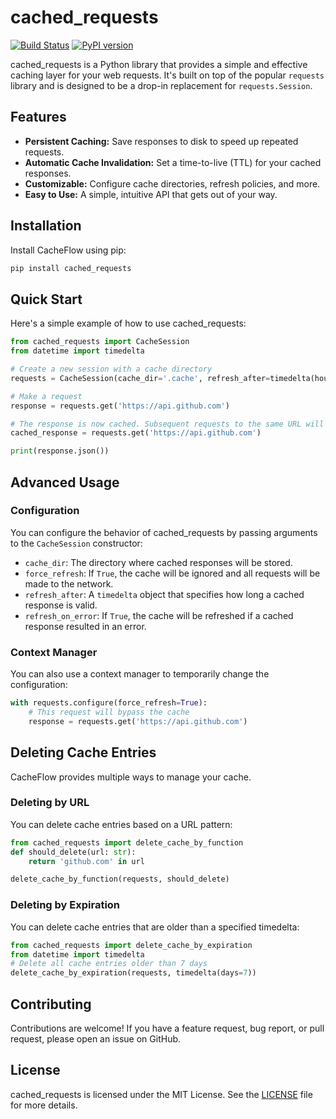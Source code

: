 # cached_requests

[![Build Status](https://img.shields.io/badge/build-passing-brightgreen)](https://github.com/thefcraft/cached_requests)
[![PyPI version](https://badge.fury.io/py/cached_requests.svg)](https://badge.fury.io/py/cached_requests)

cached_requests is a Python library that provides a simple and effective caching layer for your web requests. It's built on top of the popular `requests` library and is designed to be a drop-in replacement for `requests.Session`.

## Features

*   **Persistent Caching:** Save responses to disk to speed up repeated requests.
*   **Automatic Cache Invalidation:** Set a time-to-live (TTL) for your cached responses.
*   **Customizable:** Configure cache directories, refresh policies, and more.
*   **Easy to Use:** A simple, intuitive API that gets out of your way.

## Installation

Install CacheFlow using pip:

```bash
pip install cached_requests
```

## Quick Start

Here's a simple example of how to use cached_requests:

```python
from cached_requests import CacheSession
from datetime import timedelta

# Create a new session with a cache directory
requests = CacheSession(cache_dir='.cache', refresh_after=timedelta(hours=1)) # or use `from cached_requests import requests`

# Make a request
response = requests.get('https://api.github.com')

# The response is now cached. Subsequent requests to the same URL will be served from the cache.
cached_response = requests.get('https://api.github.com')

print(response.json())
```

## Advanced Usage

### Configuration

You can configure the behavior of cached_requests by passing arguments to the `CacheSession` constructor:

*   `cache_dir`: The directory where cached responses will be stored.
*   `force_refresh`: If `True`, the cache will be ignored and all requests will be made to the network.
*   `refresh_after`: A `timedelta` object that specifies how long a cached response is valid.
*   `refresh_on_error`: If `True`, the cache will be refreshed if a cached response resulted in an error.

### Context Manager

You can also use a context manager to temporarily change the configuration:

```python
with requests.configure(force_refresh=True):
    # This request will bypass the cache
    response = requests.get('https://api.github.com')
```

## Deleting Cache Entries

CacheFlow provides multiple ways to manage your cache.

### Deleting by URL

You can delete cache entries based on a URL pattern:

```python
from cached_requests import delete_cache_by_function
def should_delete(url: str):
    return 'github.com' in url

delete_cache_by_function(requests, should_delete)
```
### Deleting by Expiration

You can delete cache entries that are older than a specified timedelta:

```python
from cached_requests import delete_cache_by_expiration
from datetime import timedelta
# Delete all cache entries older than 7 days
delete_cache_by_expiration(requests, timedelta(days=7))
```


## Contributing

Contributions are welcome! If you have a feature request, bug report, or pull request, please open an issue on GitHub.

## License

cached_requests is licensed under the MIT License. See the [LICENSE](LICENSE) file for more details.